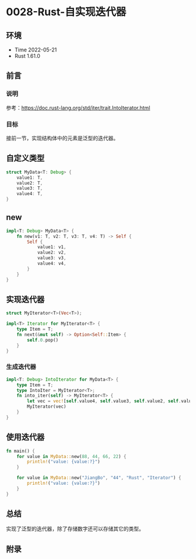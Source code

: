# 0028-Rust-自实现迭代器

## 环境

- Time 2022-05-21
- Rust 1.61.0

## 前言

### 说明

参考：<https://doc.rust-lang.org/std/iter/trait.IntoIterator.html>

### 目标

接前一节，实现结构体中的元素是泛型的迭代器。

## 自定义类型

```rust
struct MyData<T: Debug> {
    value1: T,
    value2: T,
    value3: T,
    value4: T,
}
```

## new

```rust
impl<T: Debug> MyData<T> {
    fn new(v1: T, v2: T, v3: T, v4: T) -> Self {
        Self {
            value1: v1,
            value2: v2,
            value3: v3,
            value4: v4,
        }
    }
}
```

## 实现迭代器

```rust
struct MyIterator<T>(Vec<T>);

impl<T> Iterator for MyIterator<T> {
    type Item = T;
    fn next(&mut self) -> Option<Self::Item> {
        self.0.pop()
    }
}
```

### 生成迭代器

```rust
impl<T: Debug> IntoIterator for MyData<T> {
    type Item = T;
    type IntoIter = MyIterator<T>;
    fn into_iter(self) -> MyIterator<T> {
        let vec = vec![self.value4, self.value3, self.value2, self.value1];
        MyIterator(vec)
    }
}
```

## 使用迭代器

```rust
fn main() {
    for value in MyData::new(88, 44, 66, 22) {
        println!("value: {value:?}")
    }

    for value in MyData::new("JiangBo", "44", "Rust", "Iterator") {
        println!("value: {value:?}")
    }
}
```

## 总结

实现了泛型的迭代器，除了存储数字还可以存储其它的类型。

## 附录
